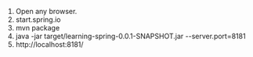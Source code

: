 1. Open any browser.
2. start.spring.io
3. mvn package
4. java -jar target/learning-spring-0.0.1-SNAPSHOT.jar --server.port=8181
5. http://localhost:8181/
